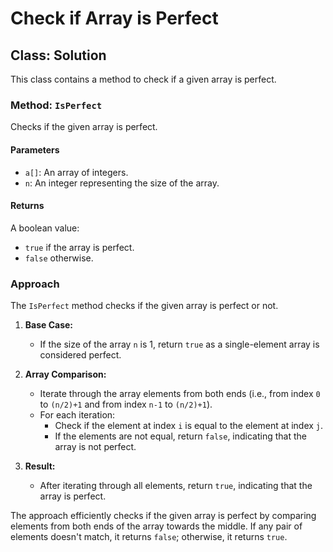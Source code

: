 # Check if Array is Perfect

## Class: Solution

This class contains a method to check if a given array is perfect.

### Method: `IsPerfect`

Checks if the given array is perfect.

#### Parameters

- `a[]`: An array of integers.
- `n`: An integer representing the size of the array.

#### Returns

A boolean value:
- `true` if the array is perfect.
- `false` otherwise.

### Approach

The `IsPerfect` method checks if the given array is perfect or not.

1. **Base Case:**
   - If the size of the array `n` is 1, return `true` as a single-element array is considered perfect.

2. **Array Comparison:**
   - Iterate through the array elements from both ends (i.e., from index `0` to `(n/2)+1` and from index `n-1` to `(n/2)+1`).
   - For each iteration:
      - Check if the element at index `i` is equal to the element at index `j`.
      - If the elements are not equal, return `false`, indicating that the array is not perfect.

3. **Result:**
   - After iterating through all elements, return `true`, indicating that the array is perfect.

The approach efficiently checks if the given array is perfect by comparing elements from both ends of the array towards the middle. If any pair of elements doesn't match, it returns `false`; otherwise, it returns `true`.

